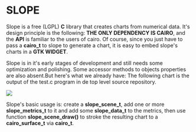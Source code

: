 SLOPE
=====

Slope is a free (LGPL) **C** library that creates charts from numerical data. It's
design principle is the following: **THE ONLY DEPENDENCY IS CAIRO**, and the **API**
is familiar to the users of cairo. Of course, since you just have to pass a
**cairo_t** to slope to generate a chart, it is easy to embed slope's charts
in a **GTK WIDGET**.

Slope is in it's early stages of development and still needs some optimization
and polishing. Some accessor methods to objects properties are also absent.But here's
what we already have: The following chart is the output of the test.c program in de
top level source repository.

![](https://github.com/exocode/slope/blob/master/figure.png)

Slope's basic usage is: create a **slope_scene_t**, add one or more **slope_metrics_t**
to it and add some **slope_data_t** to the metrics, then use function **slope_scene_draw()**
to stroke the resulting chart to a **cairo_surface_t** via **cairo_t**.
